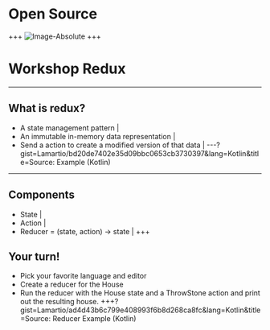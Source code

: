 # Open Source
+++
![Image-Absolute](https://media.giphy.com/media/HP5dest4oOHf2/giphy.gif)
+++
# Workshop Redux
---
## What is redux?
* A state management pattern | 
* An immutable in-memory data representation |
* Send a action to create a modified version of that data |
---?gist=Lamartio/bd20de7402e35d09bbc0653cb3730397&lang=Kotlin&title=Source: Example (Kotlin)
---
## Components
- State |
- Action |
- Reducer = (state, action) -> state |
+++
## Your turn!
- Pick your favorite language and editor
- Create a reducer for the House
- Run the reducer with the House state and a ThrowStone action and print out the resulting house.
+++?gist=Lamartio/ad4d43b6c799e408993f6b8d268ca8fc&lang=Kotlin&title=Source: Reducer Example (Kotlin)
